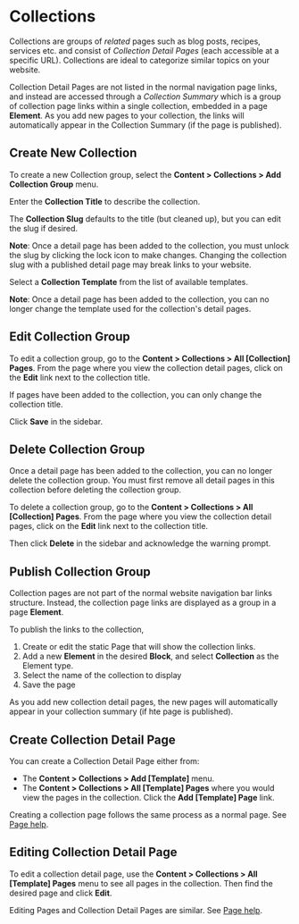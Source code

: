 # Collections

Collections are groups of *related* pages such as blog posts, recipes, services etc. and consist of *Collection Detail Pages* (each accessible at a specific URL). Collections are ideal to categorize similar topics on your website.

Collection Detail Pages are not listed in the normal navigation page links, and instead are accessed through a *Collection Summary* which is a group of collection page links within a single collection, embedded in a page **Element**. As you add new pages to your collection, the links will automatically appear in the Collection Summary (if the page is published).

## Create New Collection
To create a new Collection group, select the **Content > Collections > Add Collection Group** menu.

Enter the **Collection Title** to describe the collection.

The **Collection Slug** defaults to the title (but cleaned up), but you can edit the slug if desired.

**Note**: Once a detail page has been added to the collection, you must unlock the slug by clicking the lock icon to make changes. Changing the collection slug with a published detail page may break links to your website.

Select a **Collection Template** from the list of available templates.

**Note**: Once a detail page has been added to the collection, you can no longer change the template used for the collection's detail pages.

## Edit Collection Group
To edit a collection group, go to the **Content > Collections > All [Collection] Pages**. From the page where you view the collection detail pages, click on the **Edit** link next to the collection title.

If pages have been added to the collection, you can only change the collection title.

Click **Save** in the sidebar.

## Delete Collection Group
Once a detail page has been added to the collection, you can no longer delete the collection group. You must first remove all detail pages in this collection before deleting the collection group.

To delete a collection group, go to the **Content > Collections > All [Collection] Pages**. From the page where you view the collection detail pages, click on the **Edit** link next to the collection title.

Then click **Delete** in the sidebar and acknowledge the warning prompt.

## Publish Collection Group
Collection pages are not part of the normal website navigation bar links structure. Instead, the collection page links are displayed as a group in a page **Element**.

To publish the links to the collection,

1. Create or edit the static Page that will show the collection links.
1. Add a new **Element** in the desired **Block**, and select **Collection** as the Element type.
1. Select the name of the collection to display
1. Save the page

As you add new collection detail pages, the new pages will automatically appear in your collection summary (if hte page is published).

## Create Collection Detail Page
You can create a Collection Detail Page either from:

*  The **Content > Collections > Add [Template]** menu.
*  The **Content > Collections > All [Template] Pages** where you would view the pages in the collection. Click the **Add [Template] Page** link.

Creating a collection page follows the same process as a normal page. See [Page help](/admin/help/adminPage).

## Editing Collection Detail Page
To edit a collection detail page, use the **Content > Collections > All [Template] Pages** menu to see all pages in the collection. Then find the desired page and click **Edit**.

Editing Pages and Collection Detail Pages are similar. See [Page help](/admin/help/adminPage).
